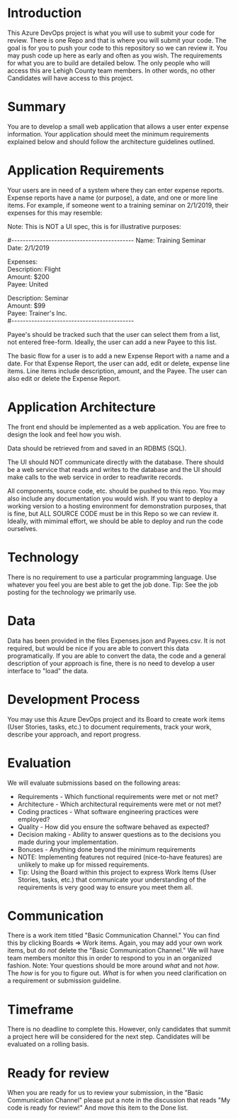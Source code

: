 # Introduction 
This Azure DevOps project is what you will use to submit your code for review. There is one Repo and that is where you will submit your code. 
The goal is for you to push your code to this repository so we can review it. 
You may push code up here as early and often as you wish. The requirements for what you are to build are detailed below.
The only people who will access this are Lehigh County team members. In other words, no other Candidates will have access to this project. 

# Summary
You are to develop a small web application that allows a user enter expense information. Your application should meet the minimum requirements explained below and should follow the architecture guidelines outlined.

# Application Requirements
Your users are in need of a system where they can enter expense reports. Expense reports have a name (or purpose), a date, and one or more line items. 
For example, if someone went to a training seminar on 2/1/2019, their expenses for this may resemble: 

Note: This is NOT a UI spec, this is for illustrative purposes: <br/>


#-------------------------------------------
Name: Training Seminar <br/>
Date: 2/1/2019<br/>

Expenses: <br/>
Description: Flight <br/>
Amount: $200 <br/>
Payee: United <br/>

Description: Seminar <br/>
Amount: $99 <br/>
Payee: Trainer's Inc. <br/>
#-------------------------------------------


Payee's should be tracked such that the user can select them from a list, not entered free-form. Ideally, the user can add a new Payee to this list.

The basic flow for a user is to add a new Expense Report with a name and a date. For that Expense Report, the user can add, edit or delete, expense line items.
Line items include description, amount, and the Payee. The user can also edit or delete the Expense Report. 

# Application Architecture 
The front end should be implemented as a web application. You are free to design the look and feel how you wish. 

Data should be retrieved from and saved in an RDBMS (SQL). 

The UI should NOT communicate directly with the database. There should be a web service that reads and writes to the database and the UI should 
make calls to the web service in order to read\write records. 

All components, source code, etc. should be pushed to this repo. You may also include any documentation you would wish. 
If you want to deploy a working version to a hosting environment for demonstration purposes, that is fine, but ALL SOURCE CODE must be in this Repo so we can review it.
Ideally, with mimimal effort, we should be able to deploy and run the code ourselves. 

# Technology
There is no requirement to use a particular programming language. Use whatever you feel you are best able to get the job done. 
Tip: See the job posting for the technology we primarily use. 

# Data
Data has been provided in the files Expenses.json and Payees.csv. It is not required, but would be nice if you are able to convert this data programatically.
If you are able to convert the data, the code and a general description of your approach is fine, there is no need to develop a user interface to "load" the data. 

# Development Process 
You may use this Azure DevOps project and its Board to create work items (User Stories, tasks, etc.) to document requirements, track your work, describe your approach, and report progress. 

# Evaluation
We will evaluate submissions based on the following areas:
- Requirements - Which functional requirements were met or not met? 
- Architecture - Which architectural requirements were met or not met? 
- Coding practices - What software engineering practices were employed? 
- Quality - How did you ensure the software behaved as expected? 
- Decision making - Ability to answer questions as to the decisions you made during your implementation. 
- Bonuses - Anything done beyond the minimum requirements
- NOTE: Implementing features not required (nice-to-have features) are unlikely to make up for missed requirements. 
- Tip: Using the Board within this project to express Work Items (User Stories, tasks, etc.) that communicate your understanding of the requirements is very good way to ensure you meet them all. 

# Communication
There is a work item titled "Basic Communication Channel." You can find this by clicking Boards => Work items. 
Again, you may add your own work items, but do *not* delete the "Basic Communication Channel." 
We will have team members monitor this in order to respond to you in an organized fashion. 
Note: Your questions should be more around *what* and not *how*. The *how* is for you to figure out. *What* is for when you need clarification on a requirement or submission guideline.

# Timeframe
There is no deadline to complete this. 
However, only candidates that summit a project here will be considered for the next step. Candidates will be evaluated on a rolling basis. 

# Ready for review
When you are ready for us to review your submission, in the "Basic Communication Channel" please put a note in the discussion that reads "My code is ready for review!" And move this item to the Done list. 

